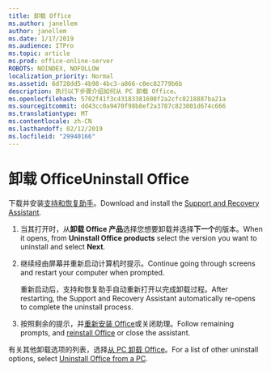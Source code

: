 ```yaml
---
title: 卸载 Office
ms.author: janellem
author: janellem
ms.date: 1/17/2019
ms.audience: ITPro
ms.topic: article
ms.prod: office-online-server
ROBOTS: NOINDEX, NOFOLLOW
localization_priority: Normal
ms.assetid: 6d728dd5-4b98-4bc3-a866-c0ec82779b6b
description: 执行以下步骤介绍如何从 PC 卸载 Office。
ms.openlocfilehash: 5702f41f3c43183381608f2a2cfc8218887ba21a
ms.sourcegitcommit: dd43cc0a9470f98b8ef2a3787c823801d674c666
ms.translationtype: MT
ms.contentlocale: zh-CN
ms.lasthandoff: 02/12/2019
ms.locfileid: "29940166"
---
```

# <a name="uninstall-office"></a><span data-ttu-id="8e5fd-103">卸载 Office</span><span class="sxs-lookup"><span data-stu-id="8e5fd-103">Uninstall Office</span></span>

<span data-ttu-id="8e5fd-104">下载并安装[支持和恢复助手](https://aka.ms/SARA-OfficeUninstall-Alchemy)。</span><span class="sxs-lookup"><span data-stu-id="8e5fd-104">Download and install the [Support and Recovery Assistant](https://aka.ms/SARA-OfficeUninstall-Alchemy).</span></span>
  
1. <span data-ttu-id="8e5fd-105">当其打开时，从**卸载 Office 产品**选择您想要卸载并选择**下一个**的版本。</span><span class="sxs-lookup"><span data-stu-id="8e5fd-105">When it opens, from **Uninstall Office products** select the version you want to uninstall and select **Next**.</span></span> 
    
2. <span data-ttu-id="8e5fd-106">继续经由屏幕并重新启动计算机时提示。</span><span class="sxs-lookup"><span data-stu-id="8e5fd-106">Continue going through screens and restart your computer when prompted.</span></span>
    
    <span data-ttu-id="8e5fd-107">重新启动后，支持和恢复助手自动重新打开以完成卸载过程。</span><span class="sxs-lookup"><span data-stu-id="8e5fd-107">After restarting, the Support and Recovery Assistant automatically re-opens to complete the uninstall process.</span></span>
    
3. <span data-ttu-id="8e5fd-108">按照剩余的提示，并[重新安装 Office](https://portal.office.com/OLS/MySoftware.aspx)或关闭助理。</span><span class="sxs-lookup"><span data-stu-id="8e5fd-108">Follow remaining prompts, and [reinstall Office](https://portal.office.com/OLS/MySoftware.aspx) or close the assistant.</span></span> 
    
<span data-ttu-id="8e5fd-109">有关其他卸载选项的列表，选择[从 PC 卸载 Office](https://support.office.com/article/9dd49b83-264a-477a-8fcc-2fdf5dbf61d8?wt.mc_id=Alchemy_ClientDIA)。</span><span class="sxs-lookup"><span data-stu-id="8e5fd-109">For a list of other uninstall options, select [Uninstall Office from a PC](https://support.office.com/article/9dd49b83-264a-477a-8fcc-2fdf5dbf61d8?wt.mc_id=Alchemy_ClientDIA).</span></span>
  

